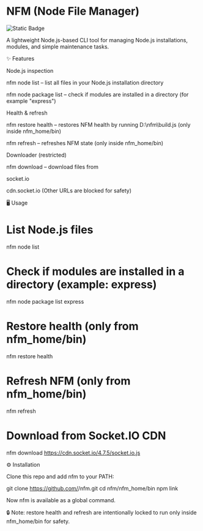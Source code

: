 # NFM (Node File Manager)
![Static Badge](https://img.shields.io/badge/NFM-NodeFileManager-green)

A lightweight Node.js-based CLI tool for managing Node.js installations, modules, and simple maintenance tasks.

✨ Features

Node.js inspection

nfm node list – list all files in your Node.js installation directory

nfm node package list <module> – check if modules are installed in a directory (for example "express")

Health & refresh

nfm restore health – restores NFM health by running D:\nfm\build.js (only inside nfm_home/bin)

nfm refresh – refreshes NFM state (only inside nfm_home/bin)

Downloader (restricted)

nfm download <url> – download files from

socket.io

cdn.socket.io
(Other URLs are blocked for safety)

🖥️ Usage
# List Node.js files
nfm node list

# Check if modules are installed in a directory (example: express)
nfm node package list express

# Restore health (only from nfm_home/bin)
nfm restore health

# Refresh NFM (only from nfm_home/bin)
nfm refresh

# Download from Socket.IO CDN
nfm download https://cdn.socket.io/4.7.5/socket.io.js

⚙️ Installation

Clone this repo and add nfm to your PATH:

git clone https://github.com/<your-username>/nfm.git
cd nfm/nfm_home/bin
npm link


Now nfm is available as a global command.

🔒 Note: restore health and refresh are intentionally locked to run only inside nfm_home/bin for safety.
